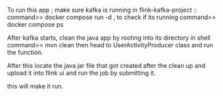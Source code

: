 
To run this app ; make sure kafka is running in flink-kafka-project :: command>> docker compose run -d , 
to check if its running command>> docker compose ps 

After kafka starts, clean the java app by rooting into its directory in shell command>> mvn clean
then head to UserActivityProducer class and run the function. 

After this locate the java jar file that got created after the clean up and upload it into flink ui and run the job by submitting it. 

this will make it run.
